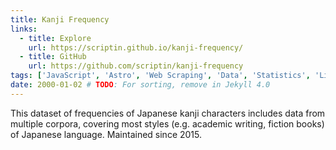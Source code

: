 ```yaml
---
title: Kanji Frequency
links:
  - title: Explore
    url: https://scriptin.github.io/kanji-frequency/
  - title: GitHub
    url: https://github.com/scriptin/kanji-frequency
tags: ['JavaScript', 'Astro', 'Web Scraping', 'Data', 'Statistics', 'Linguistics']
date: 2000-01-02 # TODO: For sorting, remove in Jekyll 4.0
---
```

This dataset of frequencies of Japanese kanji characters includes data from multiple corpora,
covering most styles (e.g. academic writing, fiction books) of Japanese language.
Maintained since 2015.
